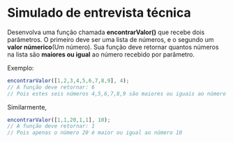 # Simulado de entrevista técnica

Desenvolva uma função chamada **encontrarValor()** que recebe dois parâmetros. O primeiro deve ser uma lista de números, e o segundo um **valor númerico**(Um número). Sua função deve retornar quantos números na lista são **maiores ou igual** ao número recebido por parâmetro.

Exemplo:

```javascript
encontrarValor([1,2,3,4,5,6,7,8,9], 4); 
// A função deve retornar: 6
// Pois estes seis números 4,5,6,7,8,9 são maiores ou iguais ao número 4
```
Similarmente,
```javascript
encontrarValor([1,1,20,1,1], 10);
// A função deve retornar: 1
// Pois apenas o número 20 é maior ou igual ao número 10
```